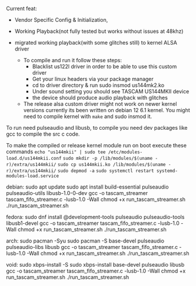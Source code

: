 

Current feat: 
- Vendor Specific Config & Initialization,
- Working Playback(not fully tested but works without issues at 48khz)

- migrated working playback(with some glitches still) to kernel ALSA driver
    - To compile and run it follow these steps:
        - Blacklist us122l driver in order to be able to use this custom driver
        - Get your linux headers via your package manager
        - cd to driver directory & run sudo insmod us144mk2.ko
        - Under sound setting you should see TASCAM US144MKII device
        - the device should produce audio playback with glitches
    - The release alsa custom driver might not work on newer kernel versions currently its been written on 
    debian 12 6.1 kernel. You might need to compile kernel with `make` and sudo insmod it.

To run need pulseaudio and libusb, to compile you need dev packages like gcc to compile the src c code.

To make the compiled or release kernel module run on boot execute these commands
`echo "us144mkii" | sudo tee /etc/modules-load.d/us144mkii.conf`
`sudo mkdir -p /lib/modules/$(uname -r)/extra/us144mkii/`
`sudo cp us144mkii.ko /lib/modules/$(uname -r)/extra/us144mkii/`
`sudo depmod -a`
`sudo systemctl restart systemd-modules-load.service`


debian:
sudo apt update
sudo apt install build-essential pulseaudio pulseaudio-utils libusb-1.0-0-dev
gcc -o tascam_streamer tascam_fifo_streamer.c -lusb-1.0 -Wall
chmod +x run_tascam_streamer.sh
./run_tascam_streamer.sh

fedora:
sudo dnf install @development-tools pulseaudio pulseaudio-tools libusb1-devel
gcc -o tascam_streamer tascam_fifo_streamer.c -lusb-1.0 -Wall
chmod +x run_tascam_streamer.sh
./run_tascam_streamer.sh

arch:
sudo pacman -Syu
sudo pacman -S base-devel pulseaudio pulseaudio-libs libusb
gcc -o tascam_streamer tascam_fifo_streamer.c -lusb-1.0 -Wall
chmod +x run_tascam_streamer.sh
./run_tascam_streamer.sh

void:
sudo xbps-install -S
sudo xbps-install base-devel pulseaudio libusb
gcc -o tascam_streamer tascam_fifo_streamer.c -lusb-1.0 -Wall
chmod +x run_tascam_streamer.sh
./run_tascam_streamer.sh

